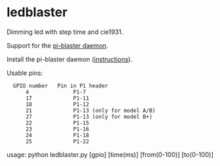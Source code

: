 ledblaster
================

Dimming led with step time and cie1931.

Support for the <a href="https://github.com/sarfata/pi-blaster">pi-blaster daemon</a>.

Install the pi-blaster daemon (<a href="https://github.com/sarfata/pi-blaster#how-to-build-and-install">instructions</a>).

Usable pins:

      GPIO number   Pin in P1 header
          4              P1-7
          17             P1-11
          18             P1-12
          21             P1-13 (only for model A/B)
          27             P1-13 (only for model B+)
          22             P1-15
          23             P1-16
          24             P1-18
          25             P1-22


usage: python ledblaster.py [gpio] [time(ms)] [from(0-100)] [to(0-100)]